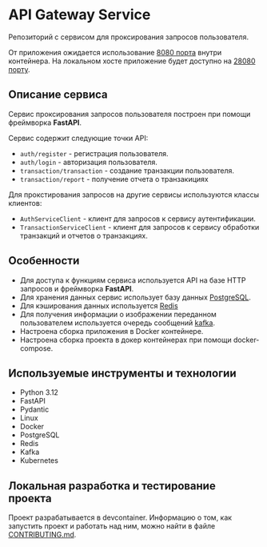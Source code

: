 # API Gateway Service

Репозиторий с сервисом для проксирования запросов пользователя.

От приложения ожидается использование [8080 порта](./.devcontainer/docker-compose.yml#L12) внутри контейнера.
На локальном хосте приложение будет доступно на [28080 порту](./.devcontainer/docker-compose.yml#L12).


## Описание сервиса

Сервис проксирования запросов пользователя построен при помощи фреймворка **FastAPI**.

Сервис содержит следующие точки API:

- `auth/register` - регистрация пользователя.
- `auth/login` - авторизация пользователя.
- `transaction/transaction` - создание транзакции пользователя.
- `transaction/report` - получение отчета о транзакициях

Для прокстирования запросов на другие сервисы используются классы клиентов:

- `AuthServiceClient` - клиент для запросов к сервису аутентификации.
- `TransactionServiceClient` - клиент для запросов к сервису обработки транзакций и отчетов о транзакциях.

## Особенности

- Для доступа к функциям сервиса используется API на базе HTTP запросов и фреймворка **FastAPI**.
- Для хранения данных сервис использует базу данных [PostgreSQL](https://www.postgresql.org/).
- Для кэширования данных используется [Redis](https://redis.io/)
- Для получения информации о изображении переданном пользователем используется очередь сообщений [kafka](https://kafka.apache.org/).
- Настроена сборка приложения в Docker контейнере.
- Настроена сборка проекта в докер контейнерах при помощи docker-compose.

## Используемые инструменты и технологии

- Python 3.12
- FastAPI
- Pydantic
- Linux
- Docker
- PostgreSQL
- Redis
- Kafka
- Kubernetes

## Локальная разработка и тестирование проекта

Проект разрабатывается в devcontainer. Информацию о том, как запустить проект и работать над ним, можно найти в файле [CONTRIBUTING.md](./CONTRIBUTING.md).
